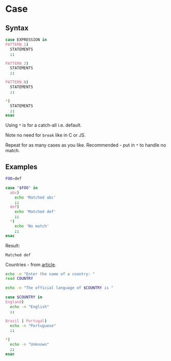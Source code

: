 # Case



## Syntax

```sh
case EXPRESSION in
PATTERN_1)
  STATEMENTS
  ;;

PATTERN_2)
  STATEMENTS
  ;;

PATTERN_N)
  STATEMENTS
  ;;

*)
  STATEMENTS
  ;;
esac
```

Using `*` is for a catch-all i.e. default.

Note no need for `break` like in C or JS.

Repeat for as many cases as you like. Recommended - put in `*` to handle no match.


## Examples

```sh
FOO=def

case "$FOO" in
  abc)
    echo 'Matched abc'
    ;;
  def)
    echo 'Matched def'
    ;;
  *)
    echo 'No match'
    ;;
esac
```

Result:

```
Matched def
```

Countries - from [article](https://linuxize.com/post/bash-case-statement/).

```sh
echo -n "Enter the name of a country: "
read COUNTRY

echo -n "The official language of $COUNTRY is "

case $COUNTRY in
England)
  echo -n "English"
  ;;

Brazil | Portugal)
  echo -n "Portuguese"
  ;;

*)
  echo -n "Unknown"
  ;;
esac
```
